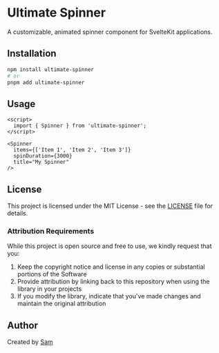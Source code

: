 # Ultimate Spinner

A customizable, animated spinner component for SvelteKit applications.

## Installation

```bash
npm install ultimate-spinner
# or
pnpm add ultimate-spinner
```

## Usage

```svelte
<script>
  import { Spinner } from 'ultimate-spinner';
</script>

<Spinner 
  items={['Item 1', 'Item 2', 'Item 3']}
  spinDuration={3000}
  title="My Spinner"
/>
```

## License

This project is licensed under the MIT License - see the [LICENSE](LICENSE) file for details.

### Attribution Requirements

While this project is open source and free to use, we kindly request that you:

1. Keep the copyright notice and license in any copies or substantial portions of the Software
2. Provide attribution by linking back to this repository when using the library in your projects
3. If you modify the library, indicate that you've made changes and maintain the original attribution

## Author

Created by [Sam](https://github.com/skamansam)
